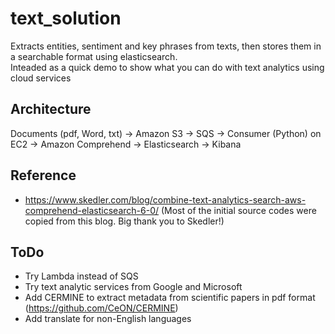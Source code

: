 # text_solution
Extracts entities, sentiment and key phrases from texts, then stores them in a searchable format using elasticsearch.  
Inteaded as a quick demo to show what you can do with text analytics using cloud services 

## Architecture

Documents (pdf, Word, txt) -> Amazon S3 -> SQS -> Consumer (Python) on EC2 -> Amazon Comprehend -> Elasticsearch -> Kibana
                                                                        
## Reference

- https://www.skedler.com/blog/combine-text-analytics-search-aws-comprehend-elasticsearch-6-0/ (Most of the initial source codes were copied from this blog. Big thank you to Skedler!)  

## ToDo

- Try Lambda instead of SQS
- Try text analytic services from Google and Microsoft
- Add CERMINE to extract metadata from scientific papers in pdf format (https://github.com/CeON/CERMINE)
- Add translate for non-English languages
